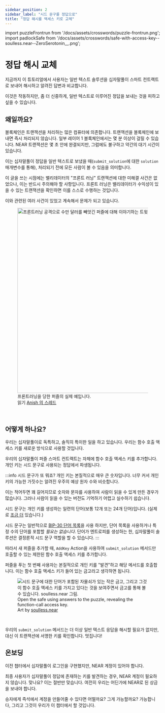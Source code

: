 ```yaml
---
sidebar_position: 2
sidebar_label: "시드 문구를 정답으로"
title: "정답 해시를 액세스 키로 교체"
---
```


import puzzleFrontrun from '/docs/assets/crosswords/puzzle-frontrun.png';
import padlockSafe from '/docs/assets/crosswords/safe-with-access-key--soulless.near--ZeroSerotonin__.png';

# 정답 해시 교체

지금까지 이 튜토리얼에서 사용자는 일반 텍스트 솔루션을 십자말풀이 스마트 컨트랙트로 보내어 해시하고 알려진 답변과 비교합니다.

이것은 작동하지만, 좀 더 신중하게, 일반 텍스트로 이루어진 정답을 보내는 것을 피하고 싶을 수 있습니다.

## 왜일까요?

블록체인은 트랜잭션을 처리하는 많은 컴퓨터에 의존합니다. 트랜잭션을 블록체인에 보내면 즉시 처리되지 않습니다. 일부 레이어 1 블록체인에서는 몇 분 이상이 걸릴 수 있습니다. NEAR 트랜잭션은 몇 초 안에 완결되지만, 그럼에도 불구하고 약간의 대기 시간이 있습니다.

이는 십자말풀이 정답을 일반 텍스트로 보냈을 때(`submit_solution`에 대한 `solution` 매개변수를 통해), 처리되기 전에 모든 사람이 볼 수 있음을 의미합니다.

이 글을 쓰는 시점에는 밸리데이터의 "프론트 러닝" 트랜잭션에 대한 미해결 사건은 없었으나, 이는 반드시 주의해야 할 사항입니다. 프론트 러닝은 밸리데이터가 수익성이 있을 수 있는 트랜잭션을 확인하면 이를 스스로 수행하는 것입니다.

이와 관련된 여러 사건이 있었고 계속해서 문제가 되고 있습니다.

<figure>
    <img src={puzzleFrontrun} alt="프론트러닝 공격으로 수만 달러를 빼앗긴 퍼즐에 대해 이야기하는 트윗" width="600"/>
    <figcaption>프론트러닝을 당한 퍼즐의 실제 예입니다.<br/>읽기 <a href="https://twitter.com/_anishagnihotri/status/1444113372715356162" target="_blank">Anish 의 스레드</a></figcaption>
</figure>

<br/>

## 어떻게 하나요?

우리는 십자말풀이로 독특하고, 솔직히 특이한 일을 하고 있습니다. 우리는 함수 호출 액세스 키를 새로운 방식으로 사용할 것입니다.

우리의 십자말풀이 퍼즐 스마트 컨트랙트는 자체에 함수 호출 액세스 키를 추가합니다. 개인 키는 시드 문구로 사용되는 정답에서 파생됩니다.

:::info 시드 문구가 또 뭐죠? 개인 키는 본질적으로 매우 큰 숫자입니다. 너무 커서 개인 키의 가능한 가짓수는 알려진 우주의 예상 원자 수와 비슷합니다.

이는 적어두면 꽤 길어지므로 숫자와 문자를 사용하여 사람이 읽을 수 있게 만든 경우가 많습니다. 그러나 사람이 읽을 수 있는 버전도 기억하기 어렵고 실수하기 쉽습니다.

시드 문구는 개인 키를 생성하는 일련의 단어(보통 12개 또는 24개 단어)입니다. (실제로 [조금 더](https://learnmeabitcoin.com/technical/mnemonic) 있습니다.)

시드 문구는 일반적으로 [BIP-30 단어 목록](https://github.com/bitcoin/bips/blob/master/bip-0039/bip-0039-wordlists.md)을 사용 하지만, 단어 목록을 사용하거나 특정 수의 단어를 포함할 *필요는 없습니다*. 단어가 엔트로피를 생성하는 한, 십자말풀이 솔루션은 결정론적 시드 문구 역할을 할 수 있습니다. :::

따라서 새 퍼즐을 추가할 때, `AddKey` Action을 사용하여 `submit_solution` 메서드만 호출할 수 있는 제한된 함수 호출 액세스 키를 추가합니다.

퍼즐을 푸는 첫 번째 사용자는 본질적으로 개인 키를 "발견"하고 해당 메서드를 호출합니다. 이는 함수 호출 액세스 키가 들어 있는 금고라고 생각하면 됩니다.

<figure>
    <img src={padlockSafe} alt="시드 문구에 대한 단어가 포함된 자물쇠가 있는 작은 금고, 그리고 그것이 함수 호출 액세스 키를 가지고 있다는 것을 보여주면서 금고를 통해 볼 수 있습니다. soulless.near 그림."/>
    <figcaption className="full-width">Open the safe using answers to the puzzle, revealing the function-call access key.<br/>Art by <a href="https://twitter.com/ZeroSerotonin__" target="_blank">soulless.near</a></figcaption>
</figure><br/>

우리의 `submit_solution` 메서드는 더 이상 일반 텍스트 응답을 해시할 필요가 없지만, 대신 이 트랜잭션에 서명한 키를 확인합니다. 멋집니다!

## 온보딩

이전 챕터에서 십자말풀이 로그인을 구현했지만, NEAR 계정이 있어야 합니다.

최종 사용자가 십자말풀이 정답에 존재하는 키를 발견하는 경우, NEAR 계정이 필요하지 않습니다. 맞나요? 이는 절반만 맞습니다. 여전히 우리는 어딘가에 NEAR로 된 상금을 보내야 합니다.

승자에게 즉석에서 계정을 만들어줄 수 있다면 어떨까요? 그게 가능할까요? 가능합니다, 그리고 그것이 우리가 이 챕터에서 할 것입니다.


